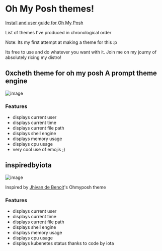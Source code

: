 <H1>Oh My Posh themes!</H1>

<a href="https://ohmyposh.dev/docs/">Install and user guide for Oh My Posh </a>

List of themes I've produced in chronological order</p>
Note: Its my first attempt at making a theme for this :p</p>
Its free to use and do whatever you want with it. Join me on my journy of absolutely ricing my distro!

<H2>0xcheth theme for oh my posh A prompt theme engine</H2>

![image](https://github.com/user-attachments/assets/a4718205-222d-40e0-95b2-aa0e4f7b1819)

### Features
- displays current user
- displays current time
- displays current file path
- displays shell engine
- displays memory usage
- displays cpu usage
- very cool use of emojis ;)

<H2>inspiredbyiota</H2>

![image](https://github.com/user-attachments/assets/aa4b4a90-bd2a-4fc5-9647-6fec4ee9ee91)

Inspired by <a href="https://github.com/jhivandb">Jhivan de Benoit</a>'s Ohmyposh theme

<H3>Features</H3>

- displays current user
- displays current time
- displays current file path
- displays shell engine
- displays memory usage
- displays cpu usage
- displays kubenetes status thanks to code by iota

